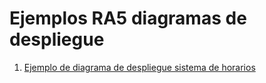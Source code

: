 # Ejemplos RA5 diagramas de despliegue 

1. [Ejemplo de diagrama de despliegue sistema de horarios](https://hulkike.github.io/Tidsplaan/02-Dise%C3%B1o/05-DiagramadeDistribucion/Diagrama%20de%20distribucion/content/DeploymentDiagram_D9YE1zqGAqACOQOF.html)



